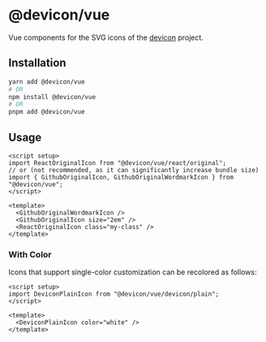 # @devicon/vue

Vue components for the SVG icons of the [devicon](https://github.com/devicons/devicon) project.

## Installation

```bash
yarn add @devicon/vue
# OR
npm install @devicon/vue
# OR
pnpm add @devicon/vue
```

## Usage

```vue
<script setup>
import ReactOriginalIcon from "@devicon/vue/react/original";
// or (not recommended, as it can significantly increase bundle size)
import { GithubOriginalIcon, GithubOriginalWordmarkIcon } from "@devicon/vue";
</script>

<template>
  <GithubOriginalWordmarkIcon />
  <GithubOriginalIcon size="2em" />
  <ReactOriginalIcon class="my-class" />
</template>
```

### With Color

Icons that support single-color customization can be recolored as follows:

```vue
<script setup>
import DeviconPlainIcon from "@devicon/vue/devicon/plain";
</script>

<template>
  <DeviconPlainIcon color="white" />
</template>
```
